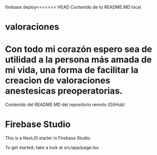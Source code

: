 firebase deploy<<<<<<< HEAD
Contenido de tu README.MD local
# valoraciones
# Con todo mi corazón espero sea de utilidad a la persona más amada de mi vida, una forma de facilitar la creacion de valoraciones anestesicas preoperatorias.
Contenido del README.MD del repositorio remoto (GitHub)
>>>>>>> <hash-del-commit-remoto>
# Firebase Studio

This is a NextJS starter in Firebase Studio.

To get started, take a look at src/app/page.tsx.